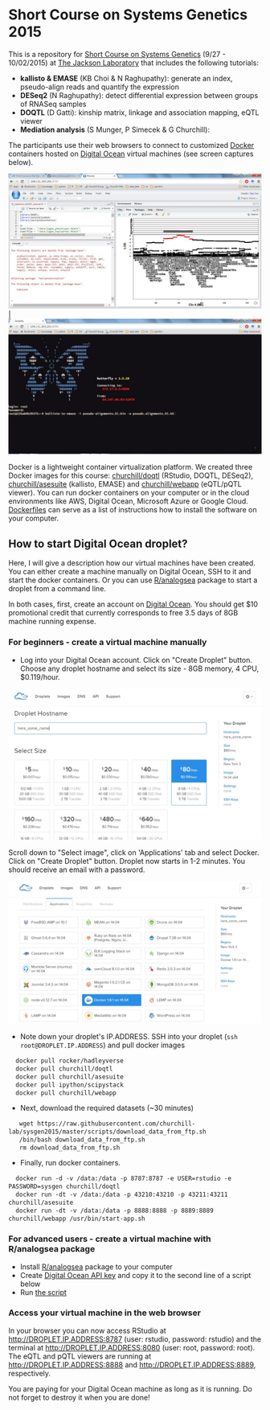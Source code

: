 # Short Course on Systems Genetics 2015


This is a repository for [Short Course on Systems Genetics](https://www.jax.org/education-and-learning/education-calendar/2015/september/short-course-on-systems-genetics) (9/27 - 10/02/2015) at [The Jackson Laboratory](http://www.jax.org) that includes the following tutorials:

* __kallisto & EMASE__ (KB Choi & N Raghupathy): generate an index, pseudo-align reads and quantify the expression 
* __DESeq2__ (N Raghupathy): detect differential expression between groups of RNASeq samples
* __DOQTL__ (D Gatti): kinship matrix, linkage and association mapping, eQTL viewer
* __Mediation analysis__ (S Munger, P Simecek & G Churchill): 

The participants use their web browsers to connect to customized [Docker](https://docs.docker.com/) containers hosted on [Digital Ocean](https://www.digitalocean.com/?refcode=673c97887267) virtual machines (see screen captures below).

![rstudio](figures/rstudio.jpg) | ![terminal](figures/butterfly.jpg)

Docker is a lightweight container virtualization platform. We created three Docker images for this course: [churchill/doqtl](https://github.com/churchill-lab/sysgen2015/tree/master/docker/doqtl) (RStudio, DOQTL, DESeq2), [churchill/asesuite](https://github.com/churchill-lab/sysgen2015/blob/master/docker/asesuite/Dockerfile) (kallisto, EMASE) and [churchill/webapp](https://github.com/churchill-lab/sysgen2015/blob/master/docker/webapp/Dockerfile) (eQTL/pQTL viewer).  You can run docker containers on your computer or in the cloud environments like AWS, Digital Ocean, Microsoft Azure or Google Cloud. [Dockerfiles](https://github.com/churchill-lab/sysgen2015/blob/master/docker/asesuite/Dockerfile) can serve as a list of instructions how to install the software on your computer.

## How to start Digital Ocean droplet?

Here, I will give a description how our virtual machines have been created. You can either create a machine manually on Digital Ocean, SSH to it and start the docker containers. Or you can use [R/analogsea](https://github.com/sckott/analogsea) package to start a droplet from a command line. 

In both cases, first, create an account on [Digital Ocean](https://www.digitalocean.com/?refcode=673c97887267). You should get $10 promotional credit that currently corresponds to free 3.5 days of 8GB machine running expense.

### For beginners - create a virtual machine manually

* Log into your Digital Ocean account. Click on "Create Droplet" button. Choose any droplet hostname and select its size - 8GB memory, 4 CPU, $0.119/hour. 

![Droplet size](figures/droplet_size.jpg)   

   
Scroll down to "Select image", click on 'Applications' tab and select Docker. Click on "Create Droplet" button. Droplet now starts in 1-2 minutes. You should receive an email with a password.   
   

![Docker button](figures/docker.jpg)

* Note down your droplet's IP.ADDRESS. SSH into your droplet (`ssh root@DROPLET.IP.ADDRESS`) and pull docker images
```{r}
  docker pull rocker/hadleyverse
  docker pull churchill/doqtl
  docker pull churchill/asesuite
  docker pull ipython/scipystack
  docker pull churchill/webapp
```
* Next, download the required datasets (~30 minutes)
```
   wget https://raw.githubusercontent.com/churchill-lab/sysgen2015/master/scripts/download_data_from_ftp.sh
   /bin/bash download_data_from_ftp.sh
   rm download_data_from_ftp.sh
```
* Finally, run docker containers. 
```{r}
  docker run -d -v /data:/data -p 8787:8787 -e USER=rstudio -e PASSWORD=sysgen churchill/doqtl
  docker run -dt -v /data:/data -p 43210:43210 -p 43211:43211  churchill/asesuite
  docker run -dt -v /data:/data -p 8888:8888 -p 8889:8889 churchill/webapp /usr/bin/start-app.sh
```

### For advanced users - create a virtual machine with R/analogsea package

* Install [R/analogsea](https://github.com/sckott/analogsea) package to your computer
* Create [Digital Ocean API key](https://cloud.digitalocean.com/settings/applications) and copy it to the second line of a script below
* Run [the script](https://github.com/simecek/AddictionCourse2015/blob/master/scripts/run_one_DO_machine.R)


### Access your virtual machine in the web browser

In your browser you can now access RStudio at http://DROPLET.IP.ADDRESS:8787 (user: rstudio, password: rstudio) and the terminal at http://DROPLET.IP.ADDRESS:8080 (user: root, password: root). The eQTL and pQTL viewers are running at http://DROPLET.IP.ADDRESS:8888 and http://DROPLET.IP.ADDRESS:8889, respectively.

You are paying for your Digital Ocean machine as long as it is running. Do not forget to destroy it when you are done!
